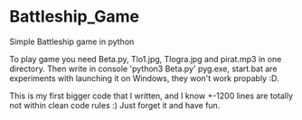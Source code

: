 # Battleship_Game
Simple Battleship game in python

To play game you need Beta.py, Tlo1.jpg, Tlogra.jpg and pirat.mp3 in one directory. Then write in console 'python3 Beta.py'
pyg.exe, start.bat are experiments with launching it on Windows, they won't work propably :D.

This is my first bigger code that I written, and I know +-1200 lines are totally not within clean code rules :)
Just forget it and have fun.
